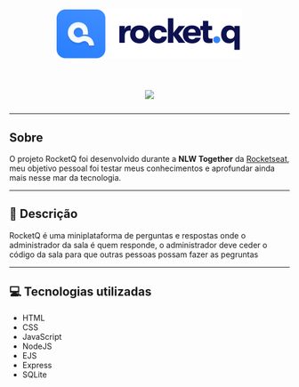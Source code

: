 <h1 align="center">
    <img src="/public/images/logo.svg">
</h1>

<h1 align="center">
    <img src="#gif">
</h1>

---

## Sobre

O projeto RocketQ foi desenvolvido durante a **NLW Together** da [Rocketseat](https://www.rocketseat.com.br/), meu objetivo pessoal foi testar meus conhecimentos e aprofundar ainda mais nesse mar da tecnologia.

---

## 📝 Descrição

RocketQ é uma miniplataforma de perguntas e respostas onde o administrador da sala é quem responde, o administrador deve ceder o código da sala para que outras pessoas possam fazer as pegruntas

---

## 💻 Tecnologias utilizadas

- HTML
- CSS
- JavaScript
- NodeJS
- EJS
- Express
- SQLite

